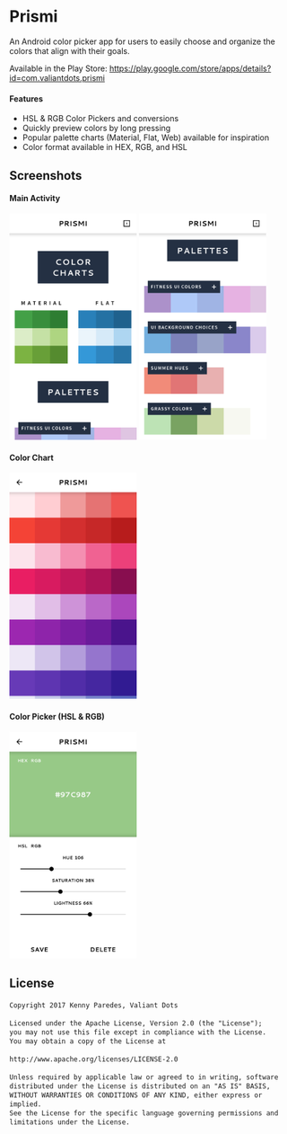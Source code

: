 # Prismi
An Android color picker app for users to easily choose and organize the colors that align with their goals.

Available in the Play Store: https://play.google.com/store/apps/details?id=com.valiantdots.prismi

#### Features
- HSL & RGB Color Pickers and conversions
- Quickly preview colors by long pressing
- Popular palette charts (Material, Flat, Web) available for inspiration
- Color format available in HEX, RGB, and HSL

## Screenshots
#### Main Activity

<img src="https://github.com/KPar/Prismi/blob/master/images/device-2017-10-14-012050.png?raw=true" alt="Main Activity 1" width="45%" height="45%"/>

<img src="https://github.com/KPar/Prismi/blob/master/images/device-2017-10-14-012159.png?raw=true" alt="Main Activity 2"  width="45%" height="45%"/>


#### Color Chart

<img src="https://github.com/KPar/Prismi/blob/master/images/device-2017-08-15-170637.png?raw=true" alt="Color Chart"  width="45%" height="45%"/>


#### Color Picker  (HSL & RGB)

<img src="https://github.com/KPar/Prismi/blob/master/images/device-2017-10-19-231709.png?raw=true" alt="Color Picker" width="45%" height="45%"/>

## License
```
Copyright 2017 Kenny Paredes, Valiant Dots

Licensed under the Apache License, Version 2.0 (the "License");
you may not use this file except in compliance with the License.
You may obtain a copy of the License at

http://www.apache.org/licenses/LICENSE-2.0

Unless required by applicable law or agreed to in writing, software
distributed under the License is distributed on an "AS IS" BASIS,
WITHOUT WARRANTIES OR CONDITIONS OF ANY KIND, either express or implied.
See the License for the specific language governing permissions and
limitations under the License.
```
